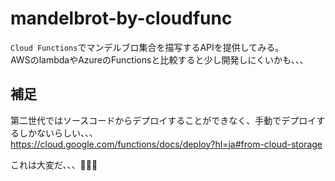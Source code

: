 # mandelbrot-by-cloudfunc

`Cloud Functions`でマンデルブロ集合を描写するAPIを提供してみる。  
AWSのlambdaやAzureのFunctionsと比較すると少し開発しにくいかも、、、  

## 補足

第二世代ではソースコードからデプロイすることができなく、手動でデプロイするしかないらしい、、、  
<https://cloud.google.com/functions/docs/deploy?hl=ja#from-cloud-storage>  

これは大変だ、、、🐧🐧🐧  
